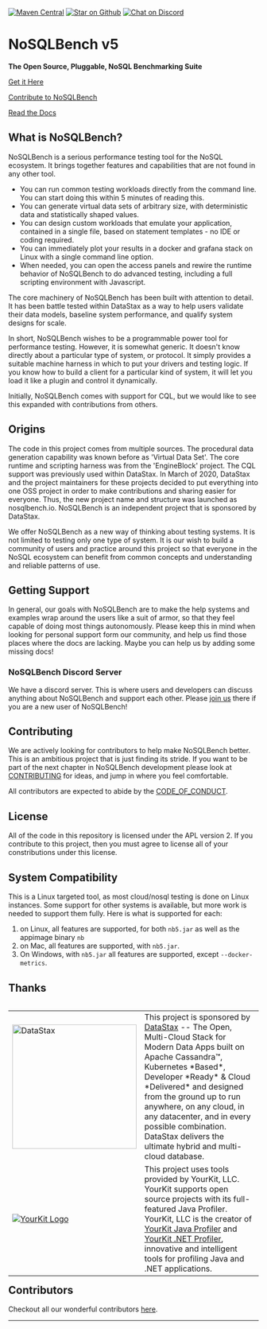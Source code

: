 [comment]: < ![build](https://github.com/nosqlbench/nosqlbench/workflows/build/badge.svg) >
[![Maven Central](https://maven-badges.herokuapp.com/maven-central/io.nosqlbench/nosqlbench/badge.svg)](https://maven-badges.herokuapp.com/maven-central/io.nosqlbench/nosqlbench)
[![Star on Github](https://img.shields.io/github/stars/nosqlbench/nosqlbench.svg?style=social)](https://github.com/nosqlbench/nosqlbench/stargazers)
[![Chat on Discord](https://img.shields.io/discord/819995781406130176?logo=discord)](https://discord.gg/dBHRakusMN)

# NoSQLBench v5

**The Open Source, Pluggable, NoSQL Benchmarking Suite**

[Get it Here](DOWNLOADS.md)

[Contribute to NoSQLBench](CONTRIBUTING.md)

[Read the Docs](http://docs.nosqlbench.io/)

## What is NoSQLBench?

NoSQLBench is a serious performance testing tool for the NoSQL ecosystem. It brings together features and capabilities
that are not found in any other tool.

- You can run common testing workloads directly from the command line. You can start doing this within 5 minutes of
   reading this.
- You can generate virtual data sets of arbitrary size, with deterministic data and statistically shaped values.
- You can design custom workloads that emulate your application, contained in a single file, based on statement
   templates - no IDE or coding required.
- You can immediately plot your results in a docker and grafana stack on Linux with a single command line option.
- When needed, you can open the access panels and rewire the runtime behavior of NoSQLBench to do advanced testing,
   including a full scripting environment with Javascript.

The core machinery of NoSQLBench has been built with attention to detail. It has been battle tested within DataStax as a
way to help users validate their data models, baseline system performance, and qualify system designs for scale.

In short, NoSQLBench wishes to be a programmable power tool for performance testing. However, it is somewhat generic. It
doesn't know directly about a particular type of system, or protocol. It simply provides a suitable machine harness in
which to put your drivers and testing logic. If you know how to build a client for a particular kind of system, it will
let you load it like a plugin and control it dynamically.

Initially, NoSQLBench comes with support for CQL, but we would like to see this expanded with contributions from others.

## Origins

The code in this project comes from multiple sources. The procedural data generation capability was known before as
'Virtual Data Set'. The core runtime and scripting harness was from the 'EngineBlock' project. The CQL support was
previously used within DataStax. In March of 2020, DataStax and the project maintainers for these projects decided to
put everything into one OSS project in order to make contributions and sharing easier for everyone. Thus, the new
project name and structure was launched as nosqlbench.io. NoSQLBench is an independent project that is sponsored by
DataStax.

We offer NoSQLBench as a new way of thinking about testing systems. It is not limited to testing only one type of
system. It is our wish to build a community of users and practice around this project so that everyone in the NoSQL
ecosystem can benefit from common concepts and understanding and reliable patterns of use.

## Getting Support

In general, our goals with NoSQLBench are to make the help systems and examples wrap around the users like a suit of
armor, so that they feel capable of doing most things autonomously. Please keep this in mind when looking for personal
support form our community, and help us find those places where the docs are lacking. Maybe you can help us by adding
some missing docs!

### NoSQLBench Discord Server

We have a discord server. This is where users and developers can discuss
anything about NoSQLBench and support each other.
Please [join us](https://discord.gg/dBHRakusMN) there if you are a new
user of NoSQLBench!

## Contributing

We are actively looking for contributors to help make NoSQLBench better. This is an ambitious project that is just
finding its stride. If you want to be part of the next chapter in NoSQLBench development please look at
[CONTRIBUTING](CONTRIBUTING.md) for ideas, and jump in where you feel comfortable.

All contributors are expected to abide by the [CODE_OF_CONDUCT](CODE_OF_CONDUCT.md).

## License

All of the code in this repository is licensed under the APL version 2. If you contribute to this project, then you must
agree to license all of your constributions under this license.

## System Compatibility

This is a Linux targeted tool, as most cloud/nosql testing is done on Linux instances. Some support for other systems is
available, but more work is needed to support them fully. Here is what is supported for each:

1. on Linux, all features are supported, for both `nb5.jar` as well as the appimage binary `nb`
2. on Mac, all features are supported, with `nb5.jar`.
3. On Windows, with `nb5.jar` all features are supported, except `--docker-metrics`.

## Thanks

<table cellspacing="1" cellpadding="1" style="border: 0px" align="left">
  <tr>
    <td width="20%"><a href="https://datastax.com" target="_blank"><img src="https://www.datastax.com/sites/default/files/2020-12/datastax-logotype-positive.png" alt="DataStax" width="250"/></a></td>
     <td>This project is sponsored by <a href="https://www.datastax.com">DataStax</a> -- The Open,
       Multi-Cloud Stack for Modern Data Apps built on Apache Cassandra™, Kubernetes *Based*, Developer *Ready* &
       Cloud *Delivered* and designed from the ground up to run anywhere, on any cloud, in any datacenter, and in
       every possible combination. DataStax delivers the ultimate hybrid and multi-cloud database.
    </td>
  </tr>
  <tr>
    <td><a href="https://www.yourkit.com/"><img src="https://www.yourkit.com/images/yklogo.png" alt="YourKit Logo"></a></td>
    <td>This project uses tools provided by YourKit, LLC. YourKit supports open source projects with its full-featured Java
        Profiler. YourKit, LLC is the creator of <a href="https://www.yourkit.com/java/profiler/">YourKit Java Profiler</a> and
        <a href="https://www.yourkit.com/.net/profiler/">YourKit .NET Profiler</a>, innovative and intelligent tools for
        profiling Java and .NET applications.
    </td>
  </tr>
</table>


## Contributors
Checkout all our wonderful contributors [here](./CONTRIBUTING.md#contributors).

---
